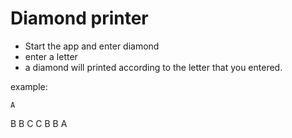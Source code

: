 # Diamond printer

- Start the app and enter diamond
- enter a letter
- a diamond will printed according to the letter that you entered.

example:

    A
   B B 
  C   C
   B B
    A
